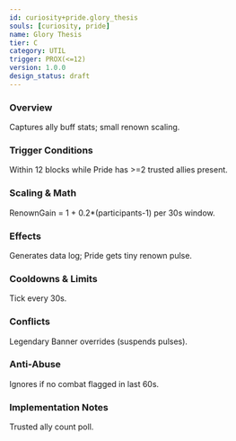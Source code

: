 ```yaml
---
id: curiosity+pride.glory_thesis
souls: [curiosity, pride]
name: Glory Thesis
tier: C
category: UTIL
trigger: PROX(<=12)
version: 1.0.0
design_status: draft
---
```

### Overview
Captures ally buff stats; small renown scaling.
### Trigger Conditions
Within 12 blocks while Pride has >=2 trusted allies present.
### Scaling & Math
RenownGain = 1 + 0.2*(participants-1) per 30s window.
### Effects
Generates data log; Pride gets tiny renown pulse.
### Cooldowns & Limits
Tick every 30s.
### Conflicts
Legendary Banner overrides (suspends pulses).
### Anti-Abuse
Ignores if no combat flagged in last 60s.
### Implementation Notes
Trusted ally count poll.
